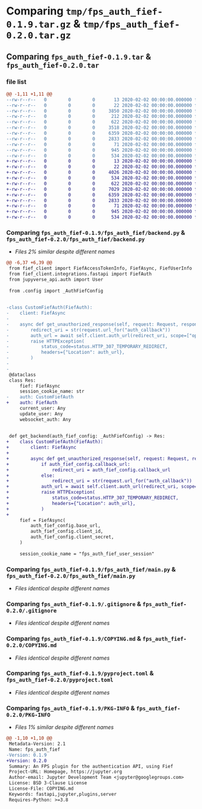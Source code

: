 # Comparing `tmp/fps_auth_fief-0.1.9.tar.gz` & `tmp/fps_auth_fief-0.2.0.tar.gz`

## Comparing `fps_auth_fief-0.1.9.tar` & `fps_auth_fief-0.2.0.tar`

### file list

```diff
@@ -1,11 +1,11 @@
--rw-r--r--   0        0        0       13 2020-02-02 00:00:00.000000 fps_auth_fief-0.1.9/MANIFEST.in
--rw-r--r--   0        0        0       22 2020-02-02 00:00:00.000000 fps_auth_fief-0.1.9/fps_auth_fief/__init__.py
--rw-r--r--   0        0        0     3850 2020-02-02 00:00:00.000000 fps_auth_fief-0.1.9/fps_auth_fief/backend.py
--rw-r--r--   0        0        0      212 2020-02-02 00:00:00.000000 fps_auth_fief-0.1.9/fps_auth_fief/config.py
--rw-r--r--   0        0        0      622 2020-02-02 00:00:00.000000 fps_auth_fief-0.1.9/fps_auth_fief/main.py
--rw-r--r--   0        0        0     3518 2020-02-02 00:00:00.000000 fps_auth_fief-0.1.9/fps_auth_fief/routes.py
--rw-r--r--   0        0        0     6359 2020-02-02 00:00:00.000000 fps_auth_fief-0.1.9/.gitignore
--rw-r--r--   0        0        0     2833 2020-02-02 00:00:00.000000 fps_auth_fief-0.1.9/COPYING.md
--rw-r--r--   0        0        0       71 2020-02-02 00:00:00.000000 fps_auth_fief-0.1.9/README.md
--rw-r--r--   0        0        0      945 2020-02-02 00:00:00.000000 fps_auth_fief-0.1.9/pyproject.toml
--rw-r--r--   0        0        0      534 2020-02-02 00:00:00.000000 fps_auth_fief-0.1.9/PKG-INFO
+-rw-r--r--   0        0        0       13 2020-02-02 00:00:00.000000 fps_auth_fief-0.2.0/MANIFEST.in
+-rw-r--r--   0        0        0       22 2020-02-02 00:00:00.000000 fps_auth_fief-0.2.0/fps_auth_fief/__init__.py
+-rw-r--r--   0        0        0     4026 2020-02-02 00:00:00.000000 fps_auth_fief-0.2.0/fps_auth_fief/backend.py
+-rw-r--r--   0        0        0      534 2020-02-02 00:00:00.000000 fps_auth_fief-0.2.0/fps_auth_fief/config.py
+-rw-r--r--   0        0        0      622 2020-02-02 00:00:00.000000 fps_auth_fief-0.2.0/fps_auth_fief/main.py
+-rw-r--r--   0        0        0     7029 2020-02-02 00:00:00.000000 fps_auth_fief-0.2.0/fps_auth_fief/routes.py
+-rw-r--r--   0        0        0     6359 2020-02-02 00:00:00.000000 fps_auth_fief-0.2.0/.gitignore
+-rw-r--r--   0        0        0     2833 2020-02-02 00:00:00.000000 fps_auth_fief-0.2.0/COPYING.md
+-rw-r--r--   0        0        0       71 2020-02-02 00:00:00.000000 fps_auth_fief-0.2.0/README.md
+-rw-r--r--   0        0        0      945 2020-02-02 00:00:00.000000 fps_auth_fief-0.2.0/pyproject.toml
+-rw-r--r--   0        0        0      534 2020-02-02 00:00:00.000000 fps_auth_fief-0.2.0/PKG-INFO
```

### Comparing `fps_auth_fief-0.1.9/fps_auth_fief/backend.py` & `fps_auth_fief-0.2.0/fps_auth_fief/backend.py`

 * *Files 2% similar despite different names*

```diff
@@ -6,37 +6,39 @@
 from fief_client import FiefAccessTokenInfo, FiefAsync, FiefUserInfo
 from fief_client.integrations.fastapi import FiefAuth
 from jupyverse_api.auth import User
 
 from .config import _AuthFiefConfig
 
 
-class CustomFiefAuth(FiefAuth):
-    client: FiefAsync
-
-    async def get_unauthorized_response(self, request: Request, response: Response):
-        redirect_uri = str(request.url_for("auth_callback"))
-        auth_url = await self.client.auth_url(redirect_uri, scope=["openid"])
-        raise HTTPException(
-            status_code=status.HTTP_307_TEMPORARY_REDIRECT,
-            headers={"Location": auth_url},
-        )
-
-
 @dataclass
 class Res:
     fief: FiefAsync
     session_cookie_name: str
-    auth: CustomFiefAuth
+    auth: FiefAuth
     current_user: Any
     update_user: Any
     websocket_auth: Any
 
 
 def get_backend(auth_fief_config: _AuthFiefConfig) -> Res:
+    class CustomFiefAuth(FiefAuth):
+        client: FiefAsync
+
+        async def get_unauthorized_response(self, request: Request, response: Response):
+            if auth_fief_config.callback_url:
+                redirect_uri = auth_fief_config.callback_url
+            else:
+                redirect_uri = str(request.url_for("auth_callback"))
+            auth_url = await self.client.auth_url(redirect_uri, scope=["openid", "offline_access"])
+            raise HTTPException(
+                status_code=status.HTTP_307_TEMPORARY_REDIRECT,
+                headers={"Location": auth_url},
+            )
+
     fief = FiefAsync(
         auth_fief_config.base_url,
         auth_fief_config.client_id,
         auth_fief_config.client_secret,
     )
 
     session_cookie_name = "fps_auth_fief_user_session"
```

### Comparing `fps_auth_fief-0.1.9/fps_auth_fief/main.py` & `fps_auth_fief-0.2.0/fps_auth_fief/main.py`

 * *Files identical despite different names*

### Comparing `fps_auth_fief-0.1.9/.gitignore` & `fps_auth_fief-0.2.0/.gitignore`

 * *Files identical despite different names*

### Comparing `fps_auth_fief-0.1.9/COPYING.md` & `fps_auth_fief-0.2.0/COPYING.md`

 * *Files identical despite different names*

### Comparing `fps_auth_fief-0.1.9/pyproject.toml` & `fps_auth_fief-0.2.0/pyproject.toml`

 * *Files identical despite different names*

### Comparing `fps_auth_fief-0.1.9/PKG-INFO` & `fps_auth_fief-0.2.0/PKG-INFO`

 * *Files 1% similar despite different names*

```diff
@@ -1,10 +1,10 @@
 Metadata-Version: 2.1
 Name: fps_auth_fief
-Version: 0.1.9
+Version: 0.2.0
 Summary: An FPS plugin for the authentication API, using Fief
 Project-URL: Homepage, https://jupyter.org
 Author-email: Jupyter Development Team <jupyter@googlegroups.com>
 License: BSD 3-Clause License
 License-File: COPYING.md
 Keywords: fastapi,jupyter,plugins,server
 Requires-Python: >=3.8
```

